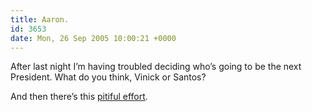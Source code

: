 ```yaml
---
title: Aaron.
id: 3653
date: Mon, 26 Sep 2005 10:00:21 +0000
---
```


After last night I’m having troubled deciding who’s going to be the next President. What do you think, Vinick or Santos?  

And then there’s this [pitiful effort](http://abc.go.com/primetime/commanderinchief/articles/).






